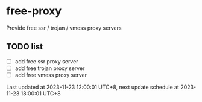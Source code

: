 
# free-proxy
Provide free ssr / trojan / vmess proxy servers


## TODO list
- [ ] add free ssr proxy server
- [ ] add free trojan proxy server
- [ ] add free vmess proxy server

Last updated at 2023-11-23 12:00:01 UTC+8, next update schedule at 2023-11-23 18:00:01 UTC+8

